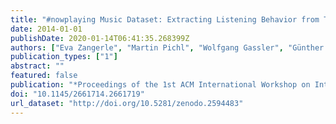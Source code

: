 ```yaml
---
title: "#nowplaying Music Dataset: Extracting Listening Behavior from Twitter"
date: 2014-01-01
publishDate: 2020-01-14T06:41:35.268399Z
authors: ["Eva Zangerle", "Martin Pichl", "Wolfgang Gassler", "Günther Specht"]
publication_types: ["1"]
abstract: ""
featured: false
publication: "*Proceedings of the 1st ACM International Workshop on Internet-Scale Multimedia Management*"
doi: "10.1145/2661714.2661719"
url_dataset: "http://doi.org/10.5281/zenodo.2594483"
---
```


